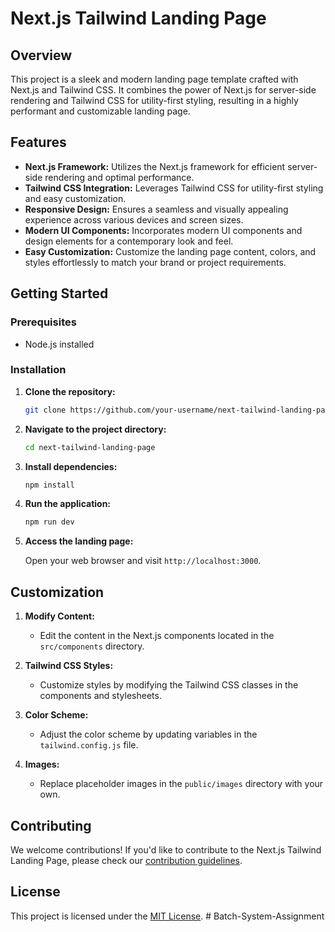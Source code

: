 # Next.js Tailwind Landing Page

## Overview

This project is a sleek and modern landing page template crafted with Next.js and Tailwind CSS. It combines the power of Next.js for server-side rendering and Tailwind CSS for utility-first styling, resulting in a highly performant and customizable landing page.

## Features

- **Next.js Framework:** Utilizes the Next.js framework for efficient server-side rendering and optimal performance.
- **Tailwind CSS Integration:** Leverages Tailwind CSS for utility-first styling and easy customization.
- **Responsive Design:** Ensures a seamless and visually appealing experience across various devices and screen sizes.
- **Modern UI Components:** Incorporates modern UI components and design elements for a contemporary look and feel.
- **Easy Customization:** Customize the landing page content, colors, and styles effortlessly to match your brand or project requirements.

## Getting Started

### Prerequisites

- Node.js installed

### Installation

1. **Clone the repository:**

    ```bash
    git clone https://github.com/your-username/next-tailwind-landing-page.git
    ```

2. **Navigate to the project directory:**

    ```bash
    cd next-tailwind-landing-page
    ```

3. **Install dependencies:**

    ```bash
    npm install
    ```

4. **Run the application:**

    ```bash
    npm run dev
    ```

5. **Access the landing page:**

    Open your web browser and visit `http://localhost:3000`.

## Customization

1. **Modify Content:**
    - Edit the content in the Next.js components located in the `src/components` directory.

2. **Tailwind CSS Styles:**
    - Customize styles by modifying the Tailwind CSS classes in the components and stylesheets.

3. **Color Scheme:**
    - Adjust the color scheme by updating variables in the `tailwind.config.js` file.

4. **Images:**
    - Replace placeholder images in the `public/images` directory with your own.

## Contributing

We welcome contributions! If you'd like to contribute to the Next.js Tailwind Landing Page, please check our [contribution guidelines](CONTRIBUTING.md).

## License

This project is licensed under the [MIT License](LICENSE).
#   B a t c h - S y s t e m - A s s i g n m e n t  
 